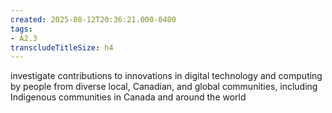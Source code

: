 ```yaml
---
created: 2025-08-12T20:36:21.000-0400
tags:
- A2.3
transcludeTitleSize: h4
---
```


investigate contributions to innovations in digital technology and computing by people from diverse local, Canadian, and global communities, including Indigenous communities in Canada and around the world